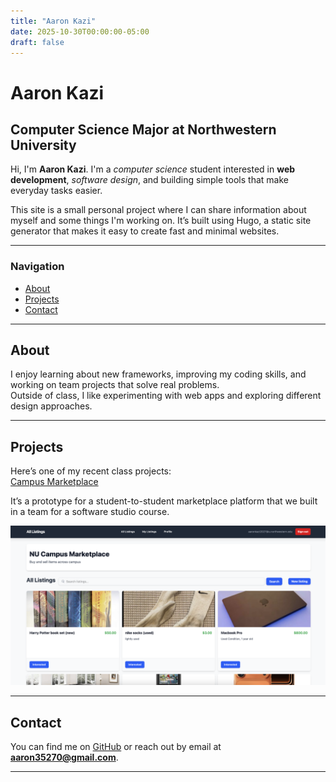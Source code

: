 ```yaml
---
title: "Aaron Kazi"
date: 2025-10-30T00:00:00-05:00
draft: false
---
```


# Aaron Kazi

## Computer Science Major at Northwestern University

Hi, I'm **Aaron Kazi**. I'm a *computer science* student interested in **web development**, *software design*, and building simple tools that make everyday tasks easier.

This site is a small personal project where I can share information about myself and some things I'm working on. It’s built using Hugo, a static site generator that makes it easy to create fast and minimal websites.

---

### Navigation
- [About](#about)
- [Projects](#projects)
- [Contact](#contact)

---

## <a id="about"></a>About

I enjoy learning about new frameworks, improving my coding skills, and working on team projects that solve real problems.  
Outside of class, I like experimenting with web apps and exploring different design approaches.

---

## <a id="projects"></a>Projects

Here’s one of my recent class projects:  
[Campus Marketplace](https://github.com/NU-CS-Software-Studio-Fall-25/project-campus-marketplace?tab=readme-ov-file)

It’s a prototype for a student-to-student marketplace platform that we built in a team for a software studio course.

![My photo](marketplace.png)

---

## <a id="contact"></a>Contact

You can find me on [GitHub](https://github.com/aaronkazii2) or reach out by email at **aaron35270@gmail.com**.

---


